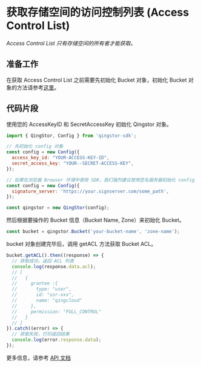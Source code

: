 # 获取存储空间的访问控制列表 (Access Control List)

*Access Control List 只有存储空间的所有者才能获取。*

## 准备工作

在获取 Access Control List 之前需要先初始化 Bucket 对象，初始化 Bucket 对象的方法请参考[这里](./initialize_config_and_qingstor_zh-CN.md)。

## 代码片段

使用您的 AccessKeyID 和 SecretAccessKey 初始化 Qingstor 对象。

```javascript
import { QingStor, Config } from 'qingstor-sdk';

// 先初始化 config 对象
const config = new Config({
  access_key_id: "YOUR-ACCESS-KEY-ID",
  secret_access_key: "YOUR--SECRET-ACCESS-KEY",
});

// 如果在浏览器 Browser 环境中使用 SDK，我们强烈建议使用签名服务器初始化 config 对象，避免将 AccessKeyID 和 SecretAccessKey 暴露在客户端。目前 node 环境不支持使用签名服务器。
const config = new Config({
  signature_server: 'https://your.signserver.com/some_path',
});

const qingstor = new QingStor(config);
```

然后根据要操作的 Bucket 信息（Bucket Name, Zone）来初始化 Bucket。

```javascript
const bucket = qingstor.Bucket('your-bucket-name', 'zone-name');
```

bucket 对象创建完毕后，调用 getACL 方法获取 Bucket ACL。

```javascript
bucket.getACL().then((response) => {
  // 获取成功，返回 ACL 列表
  console.log(response.data.acl);
  // [
  //   {
  //     grantee :{
  //       type: "user",
  //       id: "usr-xxx",
  //       name: "qingcloud"
  //     },
  //     permission: "FULL_CONTROL"
  //   }
  // ]
}).catch((error) => {
  // 获取失败，打印返回结果
  console.log(error.response.data);
});
```

更多信息，请参考 [API 文档](https://docsv3.qingcloud.com/storage/object-storage/api/bucket/acl/get_acl/)
